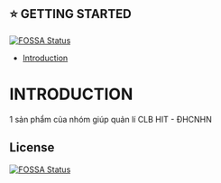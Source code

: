 ## ⭐ GETTING STARTED
[![FOSSA Status](https://app.fossa.com/api/projects/git%2Bgithub.com%2Fmynamebvh%2FBE_APP_HIT.svg?type=shield)](https://app.fossa.com/projects/git%2Bgithub.com%2Fmynamebvh%2FBE_APP_HIT?ref=badge_shield)


- [Introduction](#🏷-introduction)

# INTRODUCTION

1 sản phẩm của nhóm giúp quản lí CLB HIT - ĐHCNHN

## License
[![FOSSA Status](https://app.fossa.com/api/projects/git%2Bgithub.com%2Fmynamebvh%2FBE_APP_HIT.svg?type=large)](https://app.fossa.com/projects/git%2Bgithub.com%2Fmynamebvh%2FBE_APP_HIT?ref=badge_large)
